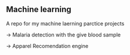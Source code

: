 Machine learning 
----------------
A repo for my machine laerning parctice projects

-> Malaria detection with the give blood sample

-> Apparel Recomendation engine
